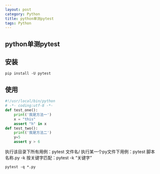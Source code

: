 ```yaml
---
layout: post
category: Python
title: python单测pytest
tags: Python
---
```


## python单测pytest

## 安装

```
pip install -U pytest
```



## 使用

```python
#!/usr/local/bin/python
# -*- coding:utf-8 -*-
def test_one():
    print('我是方法一')
    x = "this"
    assert "h" in x
def test_two():
    print('我是方法二')
    y=5
    assert y > 6
```



执行该目录下所有用例：pytest 文件名/
执行某一个py文件下用例：pytest 脚本名称.py
-k 按关键字匹配：pytest -k “关键字”

```
pytest -q *.py
```

